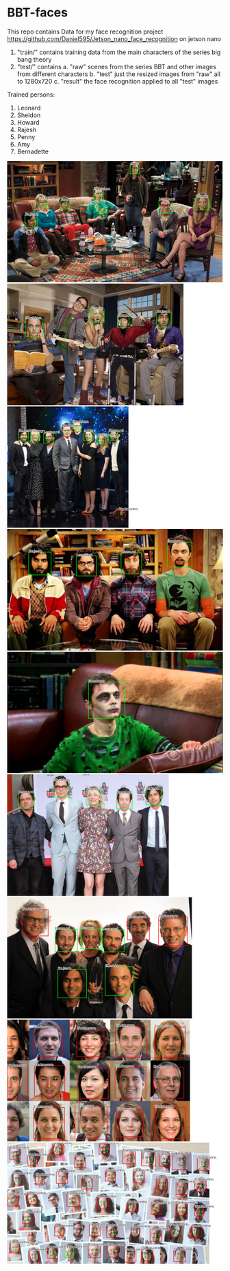 # BBT-faces
This repo contains Data for my face recognition project https://github.com/Daniel595/Jetson_nano_face_recognition on jetson nano
1. "train/" contains training data from the main characters of the series big bang theory
2. "test/" contains 
    a. "raw" scenes from the series BBT and other images from different characters
    b. "test" just the resized images from "raw" all to 1280x720 
    c. "result" the face recognition applied to all "test" images

Trained persons:
1. Leonard
2. Sheldon
3. Howard
4. Rajesh
5. Penny
6. Amy
7. Bernadette

![alt text](https://github.com/Daniel595/BBT-faces/blob/master/test/result/74.png)
![alt text](https://github.com/Daniel595/BBT-faces/blob/master/test/result/113.png)
![alt text](https://github.com/Daniel595/BBT-faces/blob/master/test/result/26.png)
![alt text](https://github.com/Daniel595/BBT-faces/blob/master/test/result/28.png)
![alt text](https://github.com/Daniel595/BBT-faces/blob/master/test/result/57.png)
![alt text](https://github.com/Daniel595/BBT-faces/blob/master/test/result/6.png)
![alt text](https://github.com/Daniel595/BBT-faces/blob/master/test/result/96.png)
![alt text](https://github.com/Daniel595/BBT-faces/blob/master/test/result/47.png)
![alt text](https://github.com/Daniel595/BBT-faces/blob/master/test/result/49.png)
